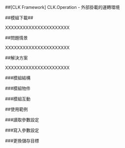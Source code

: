 ##[CLK Framework] CLK.Operation - 外部掛載的運轉環境



##模組下載##

XXXXXXXXXXXXXXXXXXXXXX



##問題情景

XXXXXXXXXXXXXXXXXXXXXX



##解決方案

XXXXXXXXXXXXXXXXXXXXXX

###模組結構

###模組物件

###模組互動



##使用範例

###讀取參數設定

###寫入參數設定

###更換儲存目標
